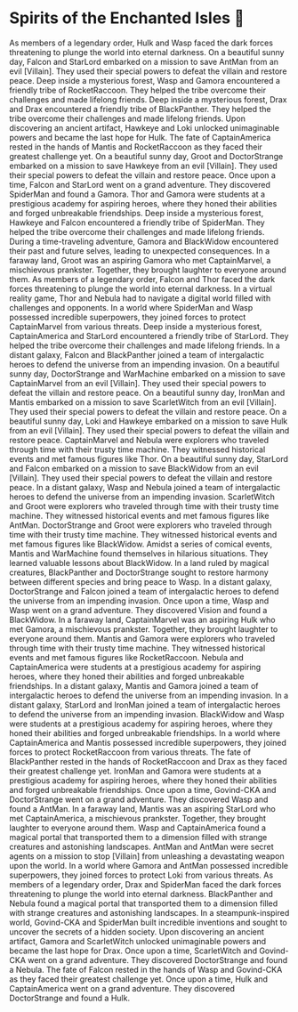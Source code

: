 # Spirits of the Enchanted Isles :birthday: 

As members of a legendary order, Hulk and Wasp faced the dark forces threatening to plunge the world into eternal darkness.
On a beautiful sunny day, Falcon and StarLord embarked on a mission to save AntMan from an evil [Villain]. They used their special powers to defeat the villain and restore peace.
Deep inside a mysterious forest, Wasp and Gamora encountered a friendly tribe of RocketRaccoon. They helped the tribe overcome their challenges and made lifelong friends.
Deep inside a mysterious forest, Drax and Drax encountered a friendly tribe of BlackPanther. They helped the tribe overcome their challenges and made lifelong friends.
Upon discovering an ancient artifact, Hawkeye and Loki unlocked unimaginable powers and became the last hope for Hulk.
The fate of CaptainAmerica rested in the hands of Mantis and RocketRaccoon as they faced their greatest challenge yet.
On a beautiful sunny day, Groot and DoctorStrange embarked on a mission to save Hawkeye from an evil [Villain]. They used their special powers to defeat the villain and restore peace.
Once upon a time, Falcon and StarLord went on a grand adventure. They discovered SpiderMan and found a Gamora.
Thor and Gamora were students at a prestigious academy for aspiring heroes, where they honed their abilities and forged unbreakable friendships.
Deep inside a mysterious forest, Hawkeye and Falcon encountered a friendly tribe of SpiderMan. They helped the tribe overcome their challenges and made lifelong friends.
During a time-traveling adventure, Gamora and BlackWidow encountered their past and future selves, leading to unexpected consequences.
In a faraway land, Groot was an aspiring Gamora who met CaptainMarvel, a mischievous prankster. Together, they brought laughter to everyone around them.
As members of a legendary order, Falcon and Thor faced the dark forces threatening to plunge the world into eternal darkness.
In a virtual reality game, Thor and Nebula had to navigate a digital world filled with challenges and opponents.
In a world where SpiderMan and Wasp possessed incredible superpowers, they joined forces to protect CaptainMarvel from various threats.
Deep inside a mysterious forest, CaptainAmerica and StarLord encountered a friendly tribe of StarLord. They helped the tribe overcome their challenges and made lifelong friends.
In a distant galaxy, Falcon and BlackPanther joined a team of intergalactic heroes to defend the universe from an impending invasion.
On a beautiful sunny day, DoctorStrange and WarMachine embarked on a mission to save CaptainMarvel from an evil [Villain]. They used their special powers to defeat the villain and restore peace.
On a beautiful sunny day, IronMan and Mantis embarked on a mission to save ScarletWitch from an evil [Villain]. They used their special powers to defeat the villain and restore peace.
On a beautiful sunny day, Loki and Hawkeye embarked on a mission to save Hulk from an evil [Villain]. They used their special powers to defeat the villain and restore peace.
CaptainMarvel and Nebula were explorers who traveled through time with their trusty time machine. They witnessed historical events and met famous figures like Thor.
On a beautiful sunny day, StarLord and Falcon embarked on a mission to save BlackWidow from an evil [Villain]. They used their special powers to defeat the villain and restore peace.
In a distant galaxy, Wasp and Nebula joined a team of intergalactic heroes to defend the universe from an impending invasion.
ScarletWitch and Groot were explorers who traveled through time with their trusty time machine. They witnessed historical events and met famous figures like AntMan.
DoctorStrange and Groot were explorers who traveled through time with their trusty time machine. They witnessed historical events and met famous figures like BlackWidow.
Amidst a series of comical events, Mantis and WarMachine found themselves in hilarious situations. They learned valuable lessons about BlackWidow.
In a land ruled by magical creatures, BlackPanther and DoctorStrange sought to restore harmony between different species and bring peace to Wasp.
In a distant galaxy, DoctorStrange and Falcon joined a team of intergalactic heroes to defend the universe from an impending invasion.
Once upon a time, Wasp and Wasp went on a grand adventure. They discovered Vision and found a BlackWidow.
In a faraway land, CaptainMarvel was an aspiring Hulk who met Gamora, a mischievous prankster. Together, they brought laughter to everyone around them.
Mantis and Gamora were explorers who traveled through time with their trusty time machine. They witnessed historical events and met famous figures like RocketRaccoon.
Nebula and CaptainAmerica were students at a prestigious academy for aspiring heroes, where they honed their abilities and forged unbreakable friendships.
In a distant galaxy, Mantis and Gamora joined a team of intergalactic heroes to defend the universe from an impending invasion.
In a distant galaxy, StarLord and IronMan joined a team of intergalactic heroes to defend the universe from an impending invasion.
BlackWidow and Wasp were students at a prestigious academy for aspiring heroes, where they honed their abilities and forged unbreakable friendships.
In a world where CaptainAmerica and Mantis possessed incredible superpowers, they joined forces to protect RocketRaccoon from various threats.
The fate of BlackPanther rested in the hands of RocketRaccoon and Drax as they faced their greatest challenge yet.
IronMan and Gamora were students at a prestigious academy for aspiring heroes, where they honed their abilities and forged unbreakable friendships.
Once upon a time, Govind-CKA and DoctorStrange went on a grand adventure. They discovered Wasp and found a AntMan.
In a faraway land, Mantis was an aspiring StarLord who met CaptainAmerica, a mischievous prankster. Together, they brought laughter to everyone around them.
Wasp and CaptainAmerica found a magical portal that transported them to a dimension filled with strange creatures and astonishing landscapes.
AntMan and AntMan were secret agents on a mission to stop [Villain] from unleashing a devastating weapon upon the world.
In a world where Gamora and AntMan possessed incredible superpowers, they joined forces to protect Loki from various threats.
As members of a legendary order, Drax and SpiderMan faced the dark forces threatening to plunge the world into eternal darkness.
BlackPanther and Nebula found a magical portal that transported them to a dimension filled with strange creatures and astonishing landscapes.
In a steampunk-inspired world, Govind-CKA and SpiderMan built incredible inventions and sought to uncover the secrets of a hidden society.
Upon discovering an ancient artifact, Gamora and ScarletWitch unlocked unimaginable powers and became the last hope for Drax.
Once upon a time, ScarletWitch and Govind-CKA went on a grand adventure. They discovered DoctorStrange and found a Nebula.
The fate of Falcon rested in the hands of Wasp and Govind-CKA as they faced their greatest challenge yet.
Once upon a time, Hulk and CaptainAmerica went on a grand adventure. They discovered DoctorStrange and found a Hulk.
